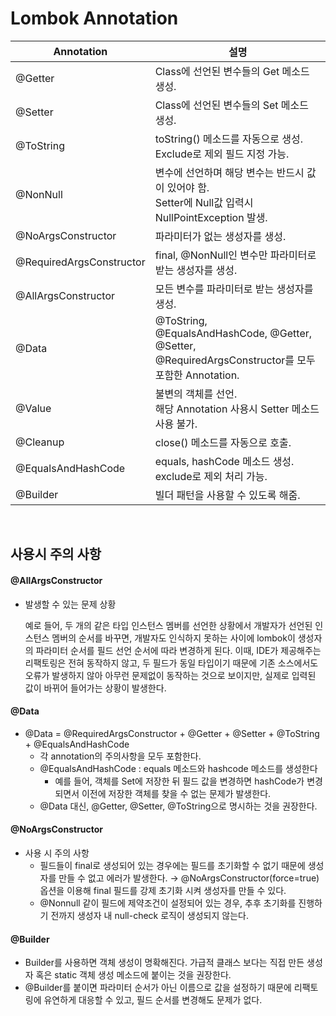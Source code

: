 # Lombok Annotation

| Annotation               | 설명                                                         |
| ------------------------ | ------------------------------------------------------------ |
| @Getter                  | Class에 선언된 변수들의 Get 메소드 생성.                     |
| @Setter                  | Class에 선언된 변수들의 Set 메소드 생성.                     |
| @ToString                | toString() 메소드를 자동으로 생성.<br>Exclude로 제외 필드 지정 가능. |
| @NonNull                 | 변수에 선언하며 해당 변수는 반드시 값이 있어야 함.<br>Setter에 Null값 입력시 NullPointException 발생. |
| @NoArgsConstructor       | 파라미터가 없는 생성자를 생성.                               |
| @RequiredArgsConstructor | final, @NonNull인 변수만 파라미터로 받는 생성자를 생성.      |
| @AllArgsConstructor      | 모든 변수를 파라미터로 받는 생성자를 생성.                   |
| @Data | @ToString, @EqualsAndHashCode, @Getter, @Setter, @RequiredArgsConstructor를 모두 포함한 Annotation. |
| @Value | 불변의 객체를 선언.<br>해당 Annotation 사용시 Setter 메소드 사용 불가. |
| @Cleanup | close() 메소드를 자동으로 호출. |
| @EqualsAndHashCode | equals, hashCode 메소드 생성.<br>exclude로 제외 처리 가능. |
| @Builder | 빌더 패턴을 사용할 수 있도록 해줌. |

<br>

## 사용시 주의 사항

#### @AllArgsConstructor

* 발생할 수 있는 문제 상황

  예로 들어, 두 개의 같은 타입 인스턴스 멤버를 선언한 상황에서 개발자가 선언된 인스턴스 멤버의 순서를 바꾸면, 개발자도 인식하지 못하는 사이에 lombok이 생성자의 파라미터 순서를 필드 선언 순서에 따라 변경하게 된다. 이때, IDE가 제공해주는 리팩토링은 전혀 동작하지 않고, 두 필드가 동일 타입이기 때문에 기존 소스에서도 오류가 발생하지 않아 아무런 문제없이 동작하는 것으로 보이지만, 실제로 입력된 값이 바뀌어 들어가는 상황이 발생한다.

#### @Data

- @Data = @RequiredArgsConstructor + @Getter + @Setter + @ToString + @EqualsAndHashCode
  - 각 annotation의 주의사항을 모두 포함한다.
  - @EqualsAndHashCode : equals 메소드와 hashcode 메소드를 생성한다
    - 예를 들어, 객체를 Set에 저장한 뒤 필드 값을 변경하면 hashCode가 변경되면서 이전에 저장한 객체를 찾을 수 없는 문제가 발생한다.
  - @Data 대신, @Getter, @Setter, @ToString으로 명시하는 것을 권장한다.

#### @NoArgsConstructor

- 사용 시 주의 사항
  - 필드들이 final로 생성되어 있는 경우에는 필드를 초기화할 수 없기 때문에 생성자를 만들 수 없고 에러가 발생한다. → @NoArgsConstructor(force=true) 옵션을 이용해 final 필드를 강제 초기화 시켜 생성자를 만들 수 있다.
  - @Nonnull 같이 필드에 제약조건이 설정되어 있는 경우, 추후 초기화를 진행하기 전까지 생성자 내 null-check 로직이 생성되지 않는다.

#### @Builder

- Builder를 사용하면 객체 생성이 명확해진다. 가급적 클래스 보다는 직접 만든 생성자 혹은 static 객체 생성 메소드에 붙이는 것을 권장한다.
- @Builder를 붙이면 파라미터 순서가 아닌 이름으로 값을 설정하기 때문에 리팩토링에 유연하게 대응할 수 있고, 필드 순서를 변경해도 문제가 없다.
